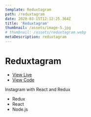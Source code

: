```yaml
---
template: Reduxtagram
path: /reduxtagram
date: 2020-03-15T12:12:25.364Z
title: 'Reduxtagram'
thumbnail: /assets/image-5.jpg
# thumbnail: /assets/reduxtagram.webp
metaDescription: reduxtagram
---
```

# Reduxtagram

- [View Live](https://reduxtagram-dhausser.herokuapp.com/)
- [View Code](https://github.com/dhausser/reduxtagram)

Instagram with React and Redux

- Redux
- React
- Node.js